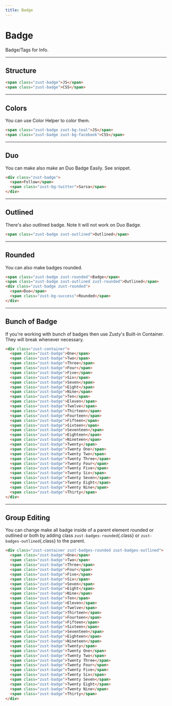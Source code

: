 ```yaml
---
title: Badge
---
```


# Badge
Badge/Tags for Info.

---

## Structure
```html {snippet}
<span class="zust-badge">JS</span>
<span class="zust-badge">CSS</span>
```
---


## Colors
You can use Color Helper to color them.

```html {snippet}
<span class="zust-badge zust-bg-teal">JS</span>
<span class="zust-badge zust-bg-facebook">CSS</span>
```
---


## Duo
You can make also make an Duo Badge Easily. See snippet.

```html {snippet}
<div class="zust-badge">
  <span>Follow</span>
  <span class="zust-bg-twitter">Sarsa</span>
</div>
```
---


## Outlined
There's also outlined badge. Note it will not work on Duo Badge.

```html {snippet}
<span class="zust-badge zust-outlined">Outlined</span>
```
---


## Rounded
You can also make badges rounded.

```html {snippet}
<span class="zust-badge zust-rounded">Badge</span>
<span class="zust-badge zust-outlined zust-rounded">Outlined</span>
<div class="zust-badge zust-rounded">
  <span>Duo</span>
  <span class="zust-bg-success">Rounded</span>
</div>
```
---


## Bunch of Badge
If you're working with bunch of badges then use Zusty's Built-in Container. They will break whenever necessary.

```html {snippet}
<div class="zust-container">
  <span class="zust-badge">One</span>
  <span class="zust-badge">Two</span>
  <span class="zust-badge">Three</span>
  <span class="zust-badge">Four</span>
  <span class="zust-badge">Five</span>
  <span class="zust-badge">Six</span>
  <span class="zust-badge">Seven</span>
  <span class="zust-badge">Eight</span>
  <span class="zust-badge">Nine</span>
  <span class="zust-badge">Ten</span>
  <span class="zust-badge">Eleven</span>
  <span class="zust-badge">Twelve</span>
  <span class="zust-badge">Thirteen</span>
  <span class="zust-badge">Fourteen</span>
  <span class="zust-badge">Fifteen</span>
  <span class="zust-badge">Sixteen</span>
  <span class="zust-badge">Seventeen</span>
  <span class="zust-badge">Eighteen</span>
  <span class="zust-badge">Nineteen</span>
  <span class="zust-badge">Twenty</span>
  <span class="zust-badge">Twenty One</span>
  <span class="zust-badge">Twenty Two</span>
  <span class="zust-badge">Twenty Three</span>
  <span class="zust-badge">Twenty Four</span>
  <span class="zust-badge">Twenty Five</span>
  <span class="zust-badge">Twenty Six</span>
  <span class="zust-badge">Twenty Seven</span>
  <span class="zust-badge">Twenty Eight</span>
  <span class="zust-badge">Twenty Nine</span>
  <span class="zust-badge">Thirty</span>
</div>
```
---


## Group Editing
You can change make all badge inside of a parent element rounded or outlined or both by adding class `zust-badges-rounded`{.class} or `zust-badges-outlined`{.class} to the parent.

```html {snippet}
<div class="zust-container zust-badges-rounded zust-badges-outlined">
  <span class="zust-badge">One</span>
  <span class="zust-badge">Two</span>
  <span class="zust-badge">Three</span>
  <span class="zust-badge">Four</span>
  <span class="zust-badge">Five</span>
  <span class="zust-badge">Six</span>
  <span class="zust-badge">Seven</span>
  <span class="zust-badge">Eight</span>
  <span class="zust-badge">Nine</span>
  <span class="zust-badge">Ten</span>
  <span class="zust-badge">Eleven</span>
  <span class="zust-badge">Twelve</span>
  <span class="zust-badge">Thirteen</span>
  <span class="zust-badge">Fourteen</span>
  <span class="zust-badge">Fifteen</span>
  <span class="zust-badge">Sixteen</span>
  <span class="zust-badge">Seventeen</span>
  <span class="zust-badge">Eighteen</span>
  <span class="zust-badge">Nineteen</span>
  <span class="zust-badge">Twenty</span>
  <span class="zust-badge">Twenty One</span>
  <span class="zust-badge">Twenty Two</span>
  <span class="zust-badge">Twenty Three</span>
  <span class="zust-badge">Twenty Four</span>
  <span class="zust-badge">Twenty Five</span>
  <span class="zust-badge">Twenty Six</span>
  <span class="zust-badge">Twenty Seven</span>
  <span class="zust-badge">Twenty Eight</span>
  <span class="zust-badge">Twenty Nine</span>
  <span class="zust-badge">Thirty</span>
</div>
```
